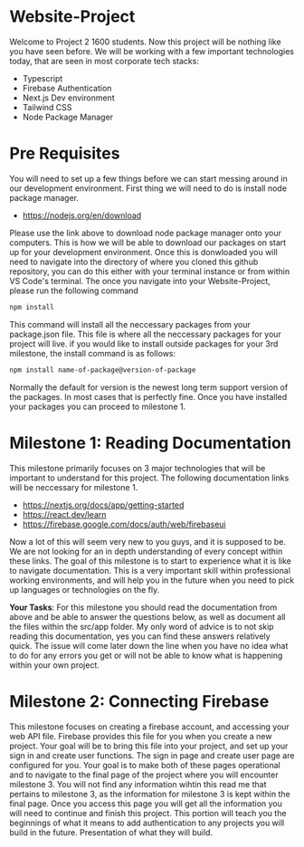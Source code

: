 # Website-Project
Welcome to Project 2 1600 students. Now this project will be nothing like you have seen before. We will be working with a few important technologies today, that are seen in most corporate tech stacks:
- Typescript
- Firebase Authentication
- Next.js Dev environment
- Tailwind CSS
- Node Package Manager

# Pre Requisites

You will need to set up a few things before we can start messing around in our development environment. First thing we will need to do is install node package manager. 
- https://nodejs.org/en/download

Please use the link above to download node package manager onto your computers. This is how we will be able to download our packages on start up for your development environment. Once this is donwloaded you will need to navigate into the directory of where you cloned this github repository, you can do this either with your terminal instance or from within VS Code's terminal. The once you navigate into your Website-Project, please run the following command

``` bash
npm install
```

This command will install all the neccessary packages from your package.json file. This file is where all the neccessary packages for your project will live. if you would like to install outside packages for your 3rd milestone, the install command is as follows:

```bash
npm install name-of-package@version-of-package
```

Normally the default for version is the newest long term support version of the packages. In most cases that is perfectly fine. Once you have installed your packages you can proceed to milestone 1. 

# Milestone 1: Reading Documentation
This milestone primarily focuses on 3 major technologies that will be important to understand for this project. The following documentation links will be neccessary for milestone 1. 
- https://nextjs.org/docs/app/getting-started
- https://react.dev/learn
- https://firebase.google.com/docs/auth/web/firebaseui

Now a lot of this will seem very new to you guys, and it is supposed to be. We are not looking for an in depth understanding of every concept within these links. The goal of this milestone is to start to experience what it is like to navigate documentation. This is a very important skill within professional working environments, and will help you in the future when you need to pick up languages or technologies on the fly. 

**Your Tasks**: For this milestone you should read the documentation from above and be able to answer the questions below, as well as document all the files within the src/app folder. My only word of advice is to not skip reading this documentation, yes you can find these answers relatively quick. The issue will come later down the line when you have no idea what to do for any errors you get or will not be able to know what is happening within your own project. 

# Milestone 2: Connecting Firebase

This milestone focuses on creating a firebase account, and accessing your web API file. Firebase provides this file for you when you create a new project. Your goal will be to bring this file into your project, and set up your sign in and create user functions. The sign in page and create user page are configured for you. Your goal is to make both of these pages operational and to navigate to the final page of the project where you will encounter milestone 3. You will not find any information wihtin this read me that pertains to milestone 3, as the information for milestone 3 is kept within the final page. Once you access this page you will get all the information you will need to continue and finish this project. This portion will teach you the beginnings of what it means to add authentication to any projects you will build in the future. Presentation of what they will build. 
